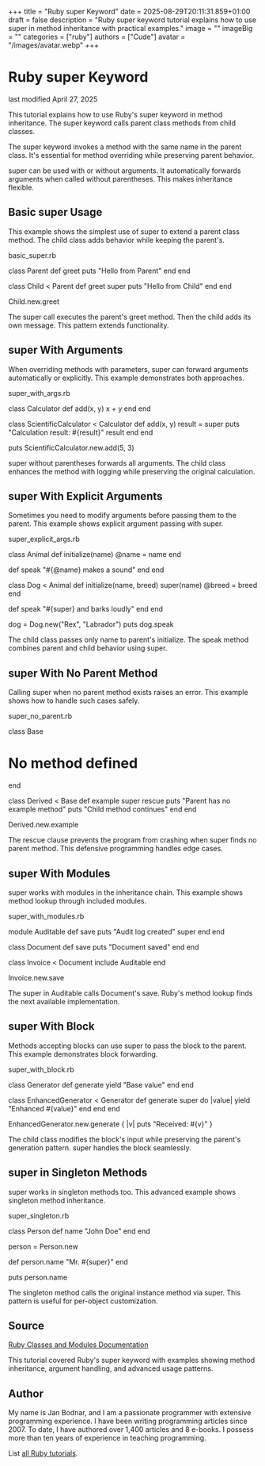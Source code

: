 +++
title = "Ruby super Keyword"
date = 2025-08-29T20:11:31.859+01:00
draft = false
description = "Ruby super keyword tutorial explains how to use super in method inheritance with practical examples."
image = ""
imageBig = ""
categories = ["ruby"]
authors = ["Cude"]
avatar = "/images/avatar.webp"
+++

# Ruby super Keyword

last modified April 27, 2025

This tutorial explains how to use Ruby's super keyword in method
inheritance. The super keyword calls parent class methods from
child classes.

The super keyword invokes a method with the same name in the parent
class. It's essential for method overriding while preserving parent behavior.

super can be used with or without arguments. It automatically
forwards arguments when called without parentheses. This makes inheritance
flexible.

## Basic super Usage

This example shows the simplest use of super to extend a parent
class method. The child class adds behavior while keeping the parent's.

basic_super.rb
  

class Parent
  def greet
    puts "Hello from Parent"
  end
end

class Child &lt; Parent
  def greet
    super
    puts "Hello from Child"
  end
end

Child.new.greet

The super call executes the parent's greet method.
Then the child adds its own message. This pattern extends functionality.

## super With Arguments

When overriding methods with parameters, super can forward
arguments automatically or explicitly. This example demonstrates both approaches.

super_with_args.rb
  

class Calculator
  def add(x, y)
    x + y
  end
end

class ScientificCalculator &lt; Calculator
  def add(x, y)
    result = super
    puts "Calculation result: #{result}"
    result
  end
end

puts ScientificCalculator.new.add(5, 3)

super without parentheses forwards all arguments. The child class
enhances the method with logging while preserving the original calculation.

## super With Explicit Arguments

Sometimes you need to modify arguments before passing them to the parent.
This example shows explicit argument passing with super.

super_explicit_args.rb
  

class Animal
  def initialize(name)
    @name = name
  end
  
  def speak
    "#{@name} makes a sound"
  end
end

class Dog &lt; Animal
  def initialize(name, breed)
    super(name)
    @breed = breed
  end
  
  def speak
    "#{super} and barks loudly"
  end
end

dog = Dog.new("Rex", "Labrador")
puts dog.speak

The child class passes only name to parent's initialize. The
speak method combines parent and child behavior using super.

## super With No Parent Method

Calling super when no parent method exists raises an error. This
example shows how to handle such cases safely.

super_no_parent.rb
  

class Base
  # No method defined
end

class Derived &lt; Base
  def example
    super rescue puts "Parent has no example method"
    puts "Child method continues"
  end
end

Derived.new.example

The rescue clause prevents the program from crashing when super
finds no parent method. This defensive programming handles edge cases.

## super With Modules

super works with modules in the inheritance chain. This example
shows method lookup through included modules.

super_with_modules.rb
  

module Auditable
  def save
    puts "Audit log created"
    super
  end
end

class Document
  def save
    puts "Document saved"
  end
end

class Invoice &lt; Document
  include Auditable
end

Invoice.new.save

The super in Auditable calls Document's
save. Ruby's method lookup finds the next available implementation.

## super With Block

Methods accepting blocks can use super to pass the block to the
parent. This example demonstrates block forwarding.

super_with_block.rb
  

class Generator
  def generate
    yield "Base value"
  end
end

class EnhancedGenerator &lt; Generator
  def generate
    super do |value|
      yield "Enhanced #{value}"
    end
  end
end

EnhancedGenerator.new.generate { |v| puts "Received: #{v}" }

The child class modifies the block's input while preserving the parent's
generation pattern. super handles the block seamlessly.

## super in Singleton Methods

super works in singleton methods too. This advanced example shows
singleton method inheritance.

super_singleton.rb
  

class Person
  def name
    "John Doe"
  end
end

person = Person.new

def person.name
  "Mr. #{super}"
end

puts person.name

The singleton method calls the original instance method via super.
This pattern is useful for per-object customization.

## Source

[Ruby Classes and Modules Documentation](https://ruby-doc.org/core-3.1.2/doc/syntax/modules_and_classes_rdoc.html)

This tutorial covered Ruby's super keyword with examples showing
method inheritance, argument handling, and advanced usage patterns.

## Author

My name is Jan Bodnar, and I am a passionate programmer with extensive
programming experience. I have been writing programming articles since 2007.
To date, I have authored over 1,400 articles and 8 e-books. I possess more
than ten years of experience in teaching programming.

List [all Ruby tutorials](/ruby/).